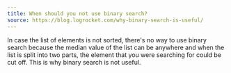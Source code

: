 ```yaml
---
title: When should you not use binary search?
source: https://blog.logrocket.com/why-binary-search-is-useful/
---
```


In case the list of elements is not sorted, there's no way to use binary search because the median value of the list can be anywhere and when the list is split into two parts, the element that you were searching for could be cut off. This is why binary search is not useful.
